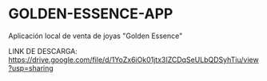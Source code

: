# GOLDEN-ESSENCE-APP
Aplicación local de venta de joyas "Golden Essence"

LINK DE DESCARGA: https://drive.google.com/file/d/1YoZx6iOk01jtx3IZCDqSeULbQDSyhTiu/view?usp=sharing
